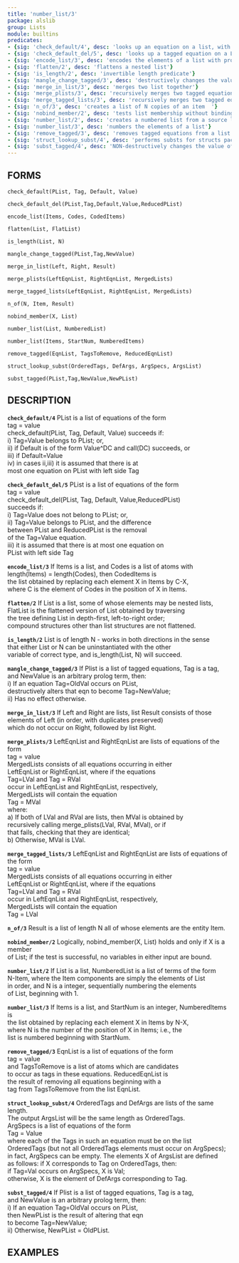 ```yaml
---
title: 'number_list/3'
package: alslib
group: Lists
module: builtins
predicates:
- {sig: 'check_default/4', desc: 'looks up an equation on a list, with a default'}
- {sig: 'check_default_del/5', desc: 'looks up a tagged equation on a List, and deletes it'}
- {sig: 'encode_list/3', desc: 'encodes the elements of a list with provided codes'}
- {sig: 'flatten/2', desc: 'flattens a nested list'}
- {sig: 'is_length/2', desc: 'invertible length predicate'}
- {sig: 'mangle_change_tagged/3', desc: 'destructively changes the value of a tagged eqn'}
- {sig: 'merge_in_list/3', desc: 'merges two list together'}
- {sig: 'merge_plists/3', desc: 'recursively merges two tagged equation lists'}
- {sig: 'merge_tagged_lists/3', desc: 'recursively merges two tagged equation lists'}
- {sig: 'n_of/3', desc: 'creates a list of N copies of an item	'}
- {sig: 'nobind_member/2', desc: 'tests list membership without binding any variables'}
- {sig: 'number_list/2', desc: 'creates a numbered list from a source list'}
- {sig: 'number_list/3', desc: 'numbers the elements of a list'}
- {sig: 'remove_tagged/3', desc: 'removes tagged equations from a list'}
- {sig: 'struct_lookup_subst/4', desc: 'performs substs for structs package constructors'}
- {sig: 'subst_tagged/4', desc: 'NON-destructively changes the value of a tagged eqn'}
---
```

## FORMS

`check_default(PList, Tag, Default, Value)`

`check_default_del(PList,Tag,Default,Value,ReducedPList)`

`encode_list(Items, Codes, CodedItems)`

`flatten(List, FlatList)`

`is_length(List, N)`

`mangle_change_tagged(PList,Tag,NewValue)`

`merge_in_list(Left, Right, Result)`

`merge_plists(LeftEqnList, RightEqnList, MergedLists)`

`merge_tagged_lists(LeftEqnList, RightEqnList, MergedLists)`

`n_of(N, Item, Result)`

`nobind_member(X, List)`

`number_list(List, NumberedList)`

`number_list(Items, StartNum, NumberedItems)`

`remove_tagged(EqnList, TagsToRemove, ReducedEqnList)`

`struct_lookup_subst(OrderedTags, DefArgs, ArgSpecs, ArgsList)`

`subst_tagged(PList,Tag,NewValue,NewPList)`

## DESCRIPTION

**`check_default/4`** PList is a list of equations of the form  
    tag = value  
    check_default(PList, Tag, Default, Value) succeeds if:  
    i)	 Tag=Value belongs to PList; or,  
    ii)	 if Default is of the form Value^DC and call(DC) succeeds, or  
    iii) if Default=Value  
    iv)  in cases ii,iii) it is assumed that there is at  
    most one equation on PList with left side Tag  

**`check_default_del/5`** PList is a list of equations of the form  
    tag = value  
    check_default_del(PList, Tag, Default, Value,ReducedPList)  
    succeeds if:  
    i)	 Tag=Value does not belong to PList; or,  
    ii)	 Tag=Value belongs to PList, and the difference  
    between PList and ReducedPList is the removal  
    of the Tag=Value equation.  
    iii) it is assumed that there is at most one equation on  
    PList with left side Tag  

**`encode_list/3`** If Items is a list, and Codes is a list of atoms with  
    length(Items) = length(Codes), then CodedItems is  
    the list obtained by replacing each element X in Items by C-X,  
    where C is the element of Codes in the position of X in Items.  

**`flatten/2`** If List is a list, some of whose elements may be nested lists,  
    FlatList is the flattened version of List obtained by traversing  
    the tree defining List in depth-first, left-to-right order;  
    compound structures other than list structures are not flattened.  

**`is_length/2`** List is of length N - works in both directions in the sense  
    that either List or N can be uninstantiated with the other  
    variable of correct type, and is_length(List, N) will succeed.  

**`mangle_change_tagged/3`** If Plist is a list of tagged equations, Tag is a tag,  
    and NewValue is an arbitrary prolog term, then:  
    i)	If an equation Tag=OldVal occurs on PList,  
    destructively alters that eqn to become Tag=NewValue;  
    ii)	Has no effect otherwise.  

**`merge_in_list/3`** If Left and Right are lists, list Result consists of those  
    elements of Left (in order, with duplicates preserved)  
    which do not occur on Right, followed by list Right.  

**`merge_plists/3`** LeftEqnList and RightEqnList are lists of equations of the form  
    tag = value  
    MergedLists consists of all equations occurring in either  
    LeftEqnList or RightEqnList, where if the equations  
    Tag=LVal    and Tag = RVal  
    occur in LeftEqnList and RightEqnList, respectively,  
    MergedLists will contain the equation  
    Tag = MVal  
    where:  
    a)	If both of LVal and RVal are lists, then MVal is obtained by  
    recursively calling merge_plists(LVal, RVal, MVal), or if  
    that fails, checking that they are identical;  
    b)	Otherwise, MVal is LVal.  

**`merge_tagged_lists/3`** LeftEqnList and RightEqnList are lists of equations of the form  
    tag = value  
    MergedLists consists of all equations occurring in either  
    LeftEqnList or RightEqnList, where if the equations  
    Tag=LVal    and Tag = RVal  
    occur in LeftEqnList and RightEqnList, respectively,  
    MergedLists will contain the equation  
    Tag = LVal  

**`n_of/3`** Result is a list of length N all of whose elements are the entity Item.  

**`nobind_member/2`** Logically, nobind_member(X, List) holds and only if X is a member  
    of List; if the test is successful, no variables in either input are bound.  

**`number_list/2`** If List is a list, NumberedList is a list of terms of the form  
    N-Item, where the Item components are simply the elements of List  
    in order, and N is a integer, sequentially numbering the elements  
    of List, beginning with 1.  

**`number_list/3`** If Items is a list, and StartNum is an integer, NumberedItems is  
    the list obtained by replacing each element X in Items by N-X,  
    where N is the number of the position of X in Items; i.e., the  
    list is numbered beginning with StartNum.  

**`remove_tagged/3`** EqnList is a list of equations of the form  
    tag = value  
    and TagsToRemove is a list of atoms which are candidates  
    to occur as tags in these equations.  ReducedEqnList is  
    the result of removing all equations beginning with a  
    tag from TagsToRemove from the list EqnList.  

**`struct_lookup_subst/4`** OrderedTags and DefArgs are lists of the same length.  
    The output ArgsList will be the same length as OrderedTags.  
    ArgSpecs is a list of equations of the form  
    Tag = Value  
    where each of the Tags in such an equation must be on the list  
    OrderedTags (but not all OrderedTags elements must occur on ArgSpecs);  
    in fact, ArgSpecs can be empty.  The elements X of ArgsList are defined  
    as follows:  if X corresponds to Tag on OrderedTags, then:  
    if Tag=Val occurs on ArgSpecs, X is Val;  
    otherwise, X is the element of DefArgs corresponding to Tag.  

**`subst_tagged/4`** If Plist is a list of tagged equations, Tag is a tag,  
    and NewValue is an arbitrary prolog term, then:  
    i)	If an equation Tag=OldVal occurs on PList,  
    then NewPList is the result of altering that eqn  
    to become Tag=NewValue;  
    ii)	Otherwise, NewPList = OldPList.  

## EXAMPLES

